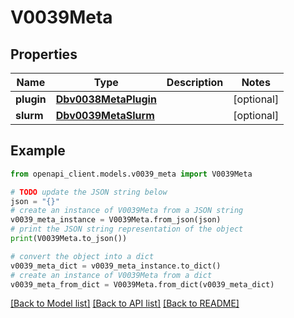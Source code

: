 # V0039Meta


## Properties

Name | Type | Description | Notes
------------ | ------------- | ------------- | -------------
**plugin** | [**Dbv0038MetaPlugin**](Dbv0038MetaPlugin.md) |  | [optional] 
**slurm** | [**Dbv0039MetaSlurm**](Dbv0039MetaSlurm.md) |  | [optional] 

## Example

```python
from openapi_client.models.v0039_meta import V0039Meta

# TODO update the JSON string below
json = "{}"
# create an instance of V0039Meta from a JSON string
v0039_meta_instance = V0039Meta.from_json(json)
# print the JSON string representation of the object
print(V0039Meta.to_json())

# convert the object into a dict
v0039_meta_dict = v0039_meta_instance.to_dict()
# create an instance of V0039Meta from a dict
v0039_meta_from_dict = V0039Meta.from_dict(v0039_meta_dict)
```
[[Back to Model list]](../README.md#documentation-for-models) [[Back to API list]](../README.md#documentation-for-api-endpoints) [[Back to README]](../README.md)


